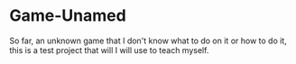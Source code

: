 Game-Unamed
===========

So far, an unknown game that I don't know what to do on it or how to do it, this is a test project that will I will use to teach myself.

